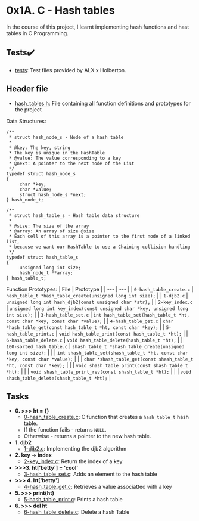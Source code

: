 # 0x1A. C - Hash tables

In the course of this project, I learnt implementing hash functions and hast tables in C Programming.

## Tests:heavy_check_mark:

* [tests](./tests): Test files provided by ALX x Holberton.

## Header file

* [hash_tables.h](./hash_tables.h): File containing all function definitions and prototypes for the project

Data Structures:
```
/**
 * struct hash_node_s - Node of a hash table
 *
 * @key: The key, string
 * The key is unique in the HashTable
 * @value: The value corresponding to a key
 * @next: A pointer to the next node of the List
 */
typedef struct hash_node_s
{
     char *key;
     char *value;
     struct hash_node_s *next;
} hash_node_t;

/**
 * struct hash_table_s - Hash table data structure
 *
 * @size: The size of the array
 * @array: An array of size @size
 * Each cell of this array is a pointer to the first node of a linked list,
 * because we want our HashTable to use a Chaining collision handling
 */
typedef struct hash_table_s
{
     unsigned long int size;
     hash_node_t **array;
} hash_table_t;
```
Function Prototypes:
| File | Prototype |
| --- | --- |
| `0-hash_table_create.c` | `hash_table_t *hash_table_create(unsigned long int size);` |
| `1-djb2.c` | `unsigned long int hash_djb2(const unsigned char *str);` |
| `2-key_index.c` | `unsigned long int key_index(const unsigned char *key, unsigned long int size);` |
| `3-hash_table_set.c` | `int hash_table_set(hash_table_t *ht, const char *key, const char *value);` |
| `4-hash_table_get.c` | `char *hash_table_get(const hash_table_t *ht, const char *key);` |
| `5-hash_table_print.c` | `void hash_table_print(const hash_table_t *ht);` |
| `6-hash_table_delete.c` | `void hash_table_delete(hash_table_t *ht);` |
| `100-sorted_hash_table.c` | `shash_table_t *shash_table_create(unsigned long int size);` |
| | `int shash_table_set(shash_table_t *ht, const char *key, const char *value);` |
| | `char *shash_table_get(const shash_table_t *ht, const char *key);` |
| | `void shash_table_print(const shash_table_t *ht);` |
| | `void shash_table_print_rev(const shash_table_t *ht);` |
| | `void shash_table_delete(shash_table_t *ht);` |

## Tasks
* **0. >>> ht = {}**
	* [0-hash_table_create.c](./0-hash_table_create.c): C function that creates a `hash_table_t`
  hash table.
    * If the function fails - returns `NULL`.
    * Otherwise - returns a pointer to the new hash table.
* **1. djb2**
	* [1-djb2.c](./1-djb2.c): Implementing the djb2 algorithm
* **2. key -> index**
    * [2-key_index.c](./2-key_index.c): Return the index of a key
* **>>>3. ht['betty'] = 'cool'**
	* [3-hash_table_set.c](./3-hash_table_set.c): Adds an element to the hash table
* **>>> 4. ht['betty']**
	* [4-hash_table_get.c](./4-hash_table_get.c): Retrieves a value associatted with a key
* **5. >>> print(ht)**
	* [5-hash_table_print.c](./5-hash_table_print.c): Prints a hash table
* **6. >>> del ht**
	* [6-hash_table_delete.c](./6-hash_table_delete.c): Delete a hash Table 

